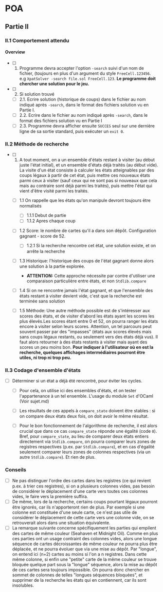 # POA

## Partie II

### II.1 Comportement attendu
#### Overview
- [ ] 1. Programme devra accepter l'option `-search` suivi d'un nom de fichier, (toujours en plus d'un argument du style `FreeCell.123456`. e.g `XpatSolver -search file.sol FreeCell.123`. **Le programme doit chercher une solution pour le jeu.**
- [ ] 2. Si solution trouvé
   - [ ] 2.1. Ecrire solution (historique de coups) dans le fichier au nom indiqué après `-search`, dans le format des fichiers solution vu en Partie I.
   - [ ] 2.2. Ecrire dans le fichier au nom indiqué après `-search`, dans le format des fichiers solution vu en Partie I
   - [ ] 2.3. Programme devra afficher ensuite `SUCCES` seul sur une dernière ligne de sa sortie standard, puis exécuter un `exit 0`.

### II.2 Méthode de recherche
- [ ] 1. A tout moment, on a un ensemble d'états restant à visiter (au début juste l'état initial), et un ensemble d'états déjà traités (au début vide). La visite d'un état consiste à calculer les états atteignables par des coups légaux à partir de cet état, puis mettre ces nouveaux états parmi ceux à visiter (sauf ceux qui ne sont pas si nouveaux que cela mais au contraire sont déjà parmi les traités), puis mettre l'état qui vient d'être visité parmi les traités.
  - [ ] 1.1 On rappelle que les états qu'on manipule devront toujours être normalisés
    - [ ] 1.1.1 Debut de partie
    - [ ] 1.1.2 Apres chaque coup
  - [ ] 1.2 Score: le nombre de cartes qu'il a dans son dépôt. Configuration gagnant - score de 52. 
    - [ ] 1.2.1 Si la recherche rencontre cet état, une solution existe, et on arrête la recherche
  - [ ] 1.3 Historique: l'historique des coups de l'état gagnant donne alors une solution à la partie explorée.
    - **ATTENTION:** Cette approche nécessite par contre d'utiliser une comparaison particulière entre états, et non `Stdlib.compare`
  - [ ] 1.4 Si on ne rencontre jamais l'état gagnant, et que l'ensemble des états restant à visiter devient vide, c'est que la recherche est terminée sans solution
  - [ ] 1.5 Méthode: Une autre méthode possible est de s'intéresser aux scores des états, et de visiter d'abord les états ayant les scores les plus élevés.Les scores étant entre 0 et 52, on pourra ranger les états encore à visiter selon leurs scores. Attention, un tel parcours peut souvent passer par des "impasses" (états aux scores élevés mais sans coups légaux restants, ou seulement vers des états déjà vus). Il faut alors retourner à des états restants à visiter mais ayant des scores un peu moins bon. **Pour indiquer à l'utilisateur où en est la recherche, quelques affichages intermédiaires pourront être utiles, ni trop ni trop peu.**


### II.3 Codage d'ensemble d'états
- [ ] Déterminer si un état a déjà été rencontré, pour éviter les cycles.
  - [ ] Pour cela, on utilise ici des ensembles d'états, et on tester l'appartenance à un tel ensemble. L'usage du module `Set` d'OCaml (Voir sujet.md)
  - [ ] Les résultats de ces appels à `compare_state` doivent être stables : si on compare deux états deux fois, on doit avoir le même résultat.
  - [ ] Pour le bon fonctionnement de l'algorithme de recherche, il est alors crucial que dans ce cas `compare_state` réponde une égalité (code `0`). Bref, pour `compare_state`, au lieu de comparer deux états entiers directement via `Stdlib.compare`, on pourra comparer leurs zones de registres respectives (p.ex. par `Stdlib.compare`), et en cas d'égalité seulement comparer leurs zones de colonnes respectives (via un autre `Stdlib.compare`). Et rien de plus.


### Conseils 
- [ ] Ne pas distinguer l'ordre des cartes dans les registres (ce qui revient p.ex. à trier ces registres), si on a plusieurs colonnes vides, pas besoin de considérer le déplacement d'une carte vers toutes ces colonnes vides, le faire vers la première suffira.
- [ ] De même, lors de la recherche, certains coups pourtant légaux pourront être ignorés, car ils n'apporteront rien de plus. Par exemple si une colonne est constituée d'une seule carte, ce n'est pas utile de considérer le déplacement de cette carte vers une colonne vide, on se retrouverait alors dans une situation équivalente.
- [ ] La remarque suivante concerne spécifiquement les parties qui empilent des cartes de même couleur (Seahaven et Midnight Oil). Comme en plus ces parties ont un usage contraint des colonnes vides, alors une longue séquence de cartes décroissantes de même couleur ne pourra plus être déplacée, et ne pourra évoluer que via une mise au dépôt. Par "longue", on entend ici (n+2) cartes au moins si l'on a n registres. Dans cette même colonne, si enfin une "petite" carte de la même couleur se trouve bloquée quelque part sous la "longue" séquence, alors la mise au dépôt de ces cartes sera toujours impossible. On pourra donc chercher en sommet de colonnes de telles "longues séquences bloquées", et supprimer de la recherche les états qui en contiennent, car ils sont insolubles.